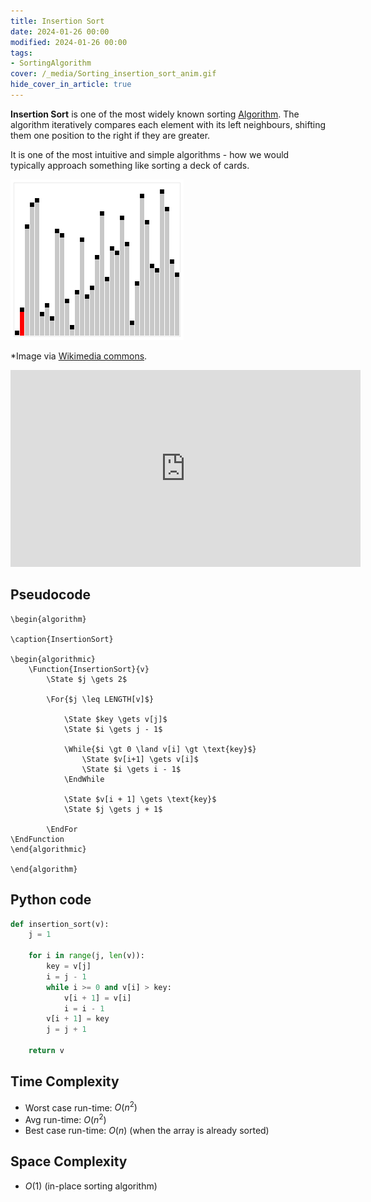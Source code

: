 ```yaml
---
title: Insertion Sort
date: 2024-01-26 00:00
modified: 2024-01-26 00:00
tags:
- SortingAlgorithm
cover: /_media/Sorting_insertion_sort_anim.gif
hide_cover_in_article: true
---
```


**Insertion Sort** is one of the most widely known sorting [Algorithm](algorithm.md). The algorithm iteratively compares each element with its left neighbours, shifting them one position to the right if they are greater.

It is one of the most intuitive and simple algorithms - how we would typically approach something like sorting a deck of cards.

![Insertion sort animated gif from Wikimedia commons](../_media/Sorting_insertion_sort_anim.gif)

*Image via [Wikimedia commons](https://commons.wikimedia.org/wiki/File:Sorting_insertion_sort_anim.gif).

<iframe width="560" height="315" src="https://www.youtube.com/embed/Q1JdRUh1_98?si=7ZwTitcOrNLhU7wZ" title="YouTube video player" frameborder="0" allow="accelerometer; autoplay; clipboard-write; encrypted-media; gyroscope; picture-in-picture; web-share" referrerpolicy="strict-origin-when-cross-origin" allowfullscreen></iframe>


## Pseudocode

```pseudo
\begin{algorithm}

\caption{InsertionSort}

\begin{algorithmic}
    \Function{InsertionSort}{v}
        \State $j \gets 2$

        \For{$j \leq LENGTH[v]$}
        
            \State $key \gets v[j]$
            \State $i \gets j - 1$
            
            \While{$i \gt 0 \land v[i] \gt \text{key}$}
                \State $v[i+1] \gets v[i]$
                \State $i \gets i - 1$
            \EndWhile
            
            \State $v[i + 1] \gets \text{key}$
            \State $j \gets j + 1$
            
        \EndFor
\EndFunction
\end{algorithmic}

\end{algorithm}
```

## Python code

```python
def insertion_sort(v):
    j = 1

    for i in range(j, len(v)):
        key = v[j]
        i = j - 1
        while i >= 0 and v[i] > key:
            v[i + 1] = v[i]
            i = i - 1
        v[i + 1] = key
        j = j + 1

    return v
```

## Time Complexity

* Worst case run-time: $O(n^2)$
* Avg run-time: $O(n^2)$
* Best case run-time: $O(n)$ (when the array is already sorted)

## Space Complexity

* $O(1)$ (in-place sorting algorithm)